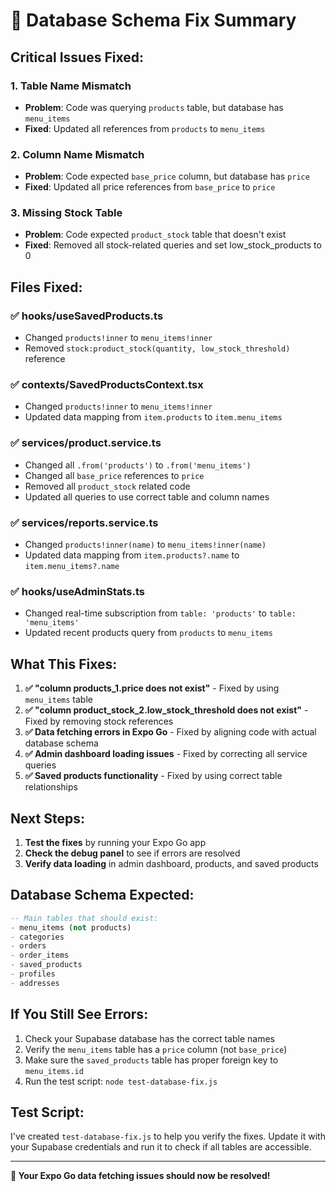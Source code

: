 # 🚨 Database Schema Fix Summary

## **Critical Issues Fixed:**

### 1. **Table Name Mismatch**
- **Problem**: Code was querying `products` table, but database has `menu_items`
- **Fixed**: Updated all references from `products` to `menu_items`

### 2. **Column Name Mismatch**
- **Problem**: Code expected `base_price` column, but database has `price`
- **Fixed**: Updated all price references from `base_price` to `price`

### 3. **Missing Stock Table**
- **Problem**: Code expected `product_stock` table that doesn't exist
- **Fixed**: Removed all stock-related queries and set low_stock_products to 0

## **Files Fixed:**

### ✅ **hooks/useSavedProducts.ts**
- Changed `products!inner` to `menu_items!inner`
- Removed `stock:product_stock(quantity, low_stock_threshold)` reference

### ✅ **contexts/SavedProductsContext.tsx**
- Changed `products!inner` to `menu_items!inner`
- Updated data mapping from `item.products` to `item.menu_items`

### ✅ **services/product.service.ts**
- Changed all `.from('products')` to `.from('menu_items')`
- Changed all `base_price` references to `price`
- Removed all `product_stock` related code
- Updated all queries to use correct table and column names

### ✅ **services/reports.service.ts**
- Changed `products!inner(name)` to `menu_items!inner(name)`
- Updated data mapping from `item.products?.name` to `item.menu_items?.name`

### ✅ **hooks/useAdminStats.ts**
- Changed real-time subscription from `table: 'products'` to `table: 'menu_items'`
- Updated recent products query from `products` to `menu_items`

## **What This Fixes:**

1. **✅ "column products_1.price does not exist"** - Fixed by using `menu_items` table
2. **✅ "column product_stock_2.low_stock_threshold does not exist"** - Fixed by removing stock references
3. **✅ Data fetching errors in Expo Go** - Fixed by aligning code with actual database schema
4. **✅ Admin dashboard loading issues** - Fixed by correcting all service queries
5. **✅ Saved products functionality** - Fixed by using correct table relationships

## **Next Steps:**

1. **Test the fixes** by running your Expo Go app
2. **Check the debug panel** to see if errors are resolved
3. **Verify data loading** in admin dashboard, products, and saved products

## **Database Schema Expected:**

```sql
-- Main tables that should exist:
- menu_items (not products)
- categories
- orders
- order_items
- saved_products
- profiles
- addresses
```

## **If You Still See Errors:**

1. Check your Supabase database has the correct table names
2. Verify the `menu_items` table has a `price` column (not `base_price`)
3. Make sure the `saved_products` table has proper foreign key to `menu_items.id`
4. Run the test script: `node test-database-fix.js`

## **Test Script:**

I've created `test-database-fix.js` to help you verify the fixes. Update it with your Supabase credentials and run it to check if all tables are accessible.

---

**🎉 Your Expo Go data fetching issues should now be resolved!**
